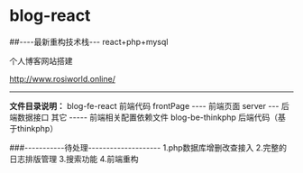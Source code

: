 # blog-react

##----最新重构技术栈---
react+php+mysql

个人博客网站搭建

http://www.rosiworld.online/

-------------------------------
**文件目录说明：**
blog-fe-react 前端代码
 frontPage ---- 前端页面
 server --- 后端数据接口
 其它 ----- 前端相关配置依赖文件
blog-be-thinkphp 后端代码（基于thinkphp）

###-----------待处理--------------------
1.php数据库增删改查接入
2.完整的日志排版管理
3.搜索功能
4.前端重构
